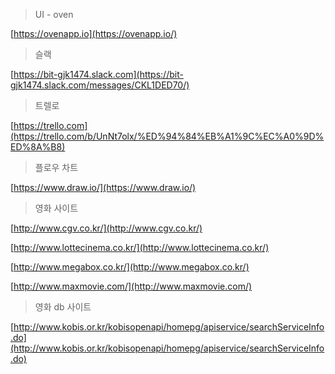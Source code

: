 

> UI - oven

[https://ovenapp.io](https://ovenapp.io/)

> 슬랙

[https://bit-gjk1474.slack.com](https://bit-gjk1474.slack.com/messages/CKL1DED70/)

> 트렐로

[https://trello.com](https://trello.com/b/UnNt7olx/%ED%94%84%EB%A1%9C%EC%A0%9D%ED%8A%B8)


> 플로우 차트

[https://www.draw.io/](https://www.draw.io/)

> 영화 사이트

[http://www.cgv.co.kr/](http://www.cgv.co.kr/)

[http://www.lottecinema.co.kr/](http://www.lottecinema.co.kr/)

[http://www.megabox.co.kr/](http://www.megabox.co.kr/)

[http://www.maxmovie.com/](http://www.maxmovie.com/)



> 영화 db 사이트

[http://www.kobis.or.kr/kobisopenapi/homepg/apiservice/searchServiceInfo.do](http://www.kobis.or.kr/kobisopenapi/homepg/apiservice/searchServiceInfo.do)
<!--stackedit_data:
eyJoaXN0b3J5IjpbOTY4NzA4NDc5XX0=
-->